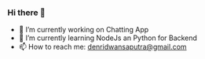 ### Hi there 👋

- 🔭 I’m currently working on Chatting App
- 🌱 I’m currently learning NodeJs an Python for Backend
- 📫 How to reach me: denridwansaputra@gmail.com


<!--START_SECTION:waka-->
<!--END_SECTION:waka-->

